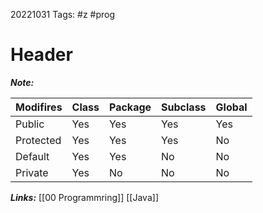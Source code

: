 20221031
Tags: #z #prog 
# Header 

***Note:*** 

| Modifires | Class | Package | Subclass | Global |
| --------- | ----- | ------- | -------- | ------ |
| Public    | Yes   | Yes     |     Yes     |Yes        |
| Protected | Yes   | Yes     |     Yes     |No        |
| Default   | Yes   | Yes     |     No     |  No      |
| Private   | Yes   |     No    |    No      | No       |

***Links:*** [[00 Programmring]] [[Java]]

